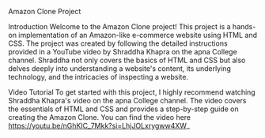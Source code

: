Amazon Clone Project

Introduction
Welcome to the Amazon Clone project! This project is a hands-on implementation of an Amazon-like e-commerce website using HTML and CSS. The project was created by following the detailed instructions provided in a YouTube video by Shraddha Khapra on the apna College channel. Shraddha not only covers the basics of HTML and CSS but also delves deeply into understanding a website's content, its underlying technology, and the intricacies of inspecting a website.

Video Tutorial
To get started with this project, I highly recommend watching Shraddha Khapra's video on the apna College channel. The video covers the essentials of HTML and CSS and provides a step-by-step guide on creating the Amazon Clone. You can find the video here https://youtu.be/nGhKIC_7Mkk?si=LhjJOLxrygww4XW_
